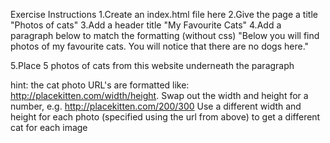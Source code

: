 Exercise Instructions
1.Create an index.html file here
2.Give the page a title "Photos of cats"
3.Add a header title "My Favourite Cats"
4.Add a paragraph below to match the formatting (without css)
"Below you will find photos of my favourite cats. You will notice that there are no dogs here."

5.Place 5 photos of cats from this website underneath the paragraph

hint: the cat photo URL's are formatted like: http://placekitten.com/width/height. Swap out the width and height for a number, e.g. http://placekitten.com/200/300
Use a different width and height for each photo (specified using the url from above) to get a different cat for each image